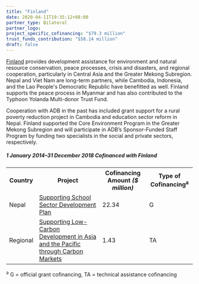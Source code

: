 ```yaml
---
title: "Finland"
date: 2020-04-11T19:35:12+08:00
partner_type: Bilateral
partner_logo:
project_specific_cofinancing: "$79.3 million"
trust_funds_contribution: "$58.14 million"
draft: false
---
```


<a href="https://www.adb.org/publications/finland-fact-sheet" target="_blank">Finland</a> provides development assistance for environment and natural resource conservation, peace processes, crisis and disasters, and regional cooperation, particularly in Central Asia and the Greater Mekong Subregion. Nepal and Viet Nam are long-term partners, while Cambodia, Indonesia, and the Lao People's Democratic Republic have benefitted as well. Finland supports the peace process in Myanmar and has also contributed to the Typhoon Yolanda Multi-donor Trust Fund.

Cooperation with ADB in the past has included grant support for a rural poverty reduction project in Cambodia and education sector reform in Nepal. Finland supported the Core Environment Program in the Greater Mekong Subregion and will participate in ADB’s Sponsor-Funded Staff Program by funding two specialists in the social and private sectors, respectively.

##### _1 January 2014–31 December 2018_ Cofinanced with Finland

<table class="table table-striped table-bordered">

<tr>
<th>Country</th>
<th>Project</th>
<th>Cofinancing Amount <em>($ million)</em></th>
<th>Type of Cofinancing<sup>a</sup></th>
</tr>
<tr>
<td>Nepal</td>
<td><a
href="https://www.adb.org/projects/49424-001/main" target="_blank">Supporting School Sector Development Plan</a></td>
<td>22.34 </td>
<td>G</td>
</tr>
<tr>
<td>Regional</td>
<td><a
href="https://www.adb.org/projects/49270-001/main" target="_blank">Supporting Low-Carbon Development in Asia and the Pacific through Carbon Markets</a></td>
<td>1.43 </td>
<td>TA</td>
</tr>

</table>

<p class="dr-footnote"><sup>a</sup> G = official grant cofinancing, TA = technical assistance cofinancing</p>
